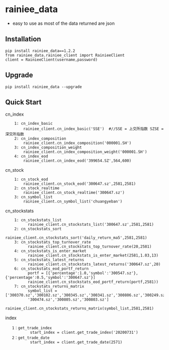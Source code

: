 rainiee_data
===============
* easy to use as most of the data returned are json 

Installation
--------------

    pip install rainiee_data==1.2.2
    from rainiee_data.rainiee_client import RainieeClient
    client = RainieeClient(username,password)

Upgrade
---------------

    pip install rainiee_data --upgrade

Quick Start
--------------
cn_index

        1: cn_index_basic
            rainiee_client.cn_index_basic('SSE')  #//SSE = 上交所指数 SZSE = 深交所指数
        2: cn_index_composition
            rainiee_client.cn_index_composition('000001.SH')
        3: cn_index_composition_weight
            rainiee_client.cn_index_composition_weight('000001.SH')
        4: cn_index_eod
            rainiee_client.cn_index_eod('399654.SZ',564,600)    


cn_stock

        1: cn_stock_eod
            rainiee_client.cn_stock_eod('300647.sz',2581,2581)
        2: cn_stock_realtime
            rainiee_client.cn_stock_realtime('300647.sz')
        3: cn_symbol_list
            rainiee_client.cn_symbol_list('chuangyeban')

cn_stockstats

        1: cn_stockstats_list
              rainiee_client.cn_stockstats_list('300647.sz',2581,2581)
        2: cn_stockstats_sort
              rainiee_client.cn_stockstats_sort('daily_return_ma5',2581,2581)
        3: cn_stockstats_top_turnover_rate
              rainiee_client.cn_stockstats_top_turnover_rate(20,2581)
        4: cn_stockstats_is_enter_market
              rainiee_client.cn_stockstats_is_enter_market(2581,1.03,13)
        5: cn_stockstats_latest_returns
              rainiee_client.cn_stockstats_latest_returns('300647.sz',20)
        6: cn_stockstats_eod_portf_return   
              portf = [{'percentage':1.0,'symbol':'300547.sz'},{'percentage':0.5,'symbol':'300647.sz'}]
              rainiee_client.cn_stockstats_eod_portf_return(portf,2581))
        7: cn_stockstats_returns_matrix
              symbol_list =['300370.sz','300102.sz','300345.sz','300341.sz','300806.sz','300249.sz','300727.sz','300373.sz','300808.sz',
              '300474.sz','300805.sz','300803.sz']
              rainiee_client.cn_stockstats_returns_matrix(symbol_list,2581,2581)

index

       1：get_trade_index
               start_index = client.get_trade_index('20200731')
       2：get_trade_date
               start_index = client.get_trade_date(2571)
        
        